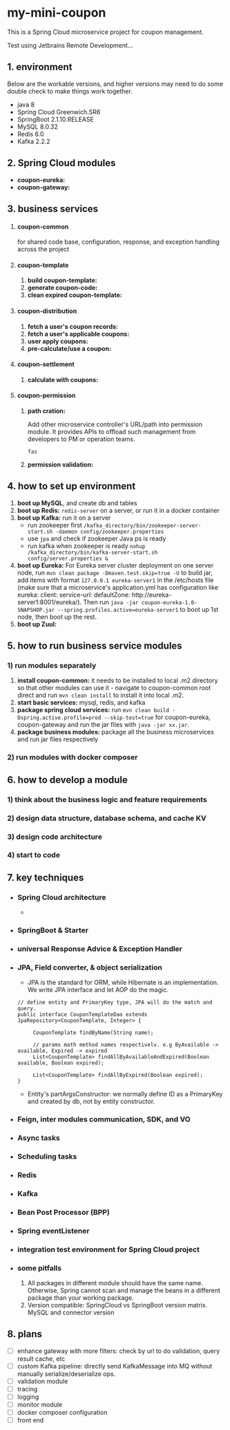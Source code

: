 # my-mini-coupon

This is a Spring Cloud microservice project for coupon management.

Test using Jetbrains Remote Development...

## 1. environment

Below are the workable versions, and higher versions may need to do some double check to make things work together.

* java 8
* Spring Cloud Greenwich.SR6
* SpringBoot 2.1.10.RELEASE
* MySQL 8.0.32
* Redis 6.0
* Kafka 2.2.2

## 2. Spring Cloud modules

* **coupon-eureka:**
* **coupon-gateway:**

## 3. business services

   1. #### coupon-common
      for shared code base, configuration, response, and exception handling across the project

   2. #### coupon-template
       1. **build coupon-template:**
       2. **generate coupon-code:**
       3. **clean expired coupon-template:**

   3. #### coupon-distribution
       1. **fetch a user's coupon records:**
       2. **fetch a user's applicable coupons:**
       3. **user apply coupons:**
       4. **pre-calculate/use a coupon:**

   4. #### coupon-settlement
       1. **calculate with coupons:**

   5. #### coupon-permission
      1. **path cration:**
      
         Add other microservice controller's URL/path into permission module. It provides APIs to offload
      such management from developers to PM or operation teams.
         ```
         fas 
         ```
         
      2. **permission validation:**

## 4. how to set up environment

   1. **boot up MySQL**, and create db and tables
   2. **boot up Redis:** `redis-server` on a server, or run it in a docker container
   3. **boot up Kafka:** run it on a server
       - run zookeeper first `/kafka_directory/bin/zookeeper-server-start.sh -daemon config/zookeeper.properties`
       - use `jpa` and check if zookeeper Java ps is ready
       - run kafka when zookeeper is ready `nohup /kafka_directory/bin/kafka-server-start.sh config/server.properties &`
   4. **boot up Eureka:** For Eureka server cluster deployment on one server node, run
      `mvn clean package -Dmaven.test.skip=true -U` to build jar, add items with format `127.0.0.1 eureka-server1`
      in the /etc/hosts file (make sure that a microservice's application.yml has configuration like eureka:
      client: service-url: defaultZone: http://eureka-server1:8001/eureka/). 
      Then run `java -jar coupon-eureka-1.0-SNAPSHOP.jar --spring.profiles.active=eureka-server1` to
      boot up 1st node, then boot up the rest.
   5. **boot up Zuul:** 

## 5. how to run business service modules

### 1) run modules separately
1. **install coupon-common:** it needs to be installed to local .m2 directory so that other modules can use it
          - navigate to coupon-common root direct and run `mvn clean install` to install it into local .m2.
2. **start basic services:** mysql, redis, and kafka
3. **package spring cloud services:** run `mvn clean build -Dspring.active.profile=prod --skip-test=true` for
coupon-eureka, coupon-gateway and run the jar files with `java -jar xx.jar`.
4. **package business modules:** package all the business microservices and run jar files respectively

### 2) run modules with docker composer



## 6. how to develop a module

   ### 1) think about the business logic and feature requirements

   ### 2) design data structure, database schema, and cache KV

   ### 3) design code architecture

   ### 4) start to code


## 7. key techniques 

- ### Spring Cloud architecture

   -  

- ### SpringBoot & Starter

- ### universal Response Advice & Exception Handler

- ### JPA, Field converter, & object serialization
  - JPA is the standard for ORM, while Hibernate is an implementation. We write JPA interface and let
  AOP do the magic. 
  ```
  // define entity and PrimaryKey type, JPA will do the match and query.
  public interface CouponTemplateDao extends JpaRepository<CouponTemplate, Integer> {
         
       CouponTemplate findByName(String name);
    
       // params math method names respectivelv. e.g ByAvailable -> available, Expired -> expired
       List<CouponTemplate> findAllByAvailableAndExpired(Boolean available, Boolean expired);
    
       List<CouponTemplate> findAllByExpired(Boolean expired);
  }
  ```
  - Entity's partArgsConstructor: we normally define ID as a PrimaryKey and created by db, not by entity constructor.

- ### Feign, inter modules communication, SDK, and VO

- ### Async tasks

- ### Scheduling tasks

- ### Redis

- ### Kafka

- ### Bean Post Processor (BPP)

- ### Spring eventListener

- ### integration test environment for Spring Cloud project

- ### some pitfalls

  1. All packages in different module should have the same name. Otherwise, Spring cannot scan and manage the beans in a
    different package than your working package.
  2. Version compatible: SpringCloud vs SpringBoot version matrix. MySQL and connector version

## 8. plans
   - [ ] enhance gateway with more filters: check by url to do validation, query result cache, etc
   - [ ] custom Kafka pipeline: directly send KafkaMessage into MQ without manually serialize/deserialize ops.
   - [ ] validation module
   - [ ] tracing
   - [ ] logging
   - [ ] monitor module
   - [ ] docker composer configuration
   - [ ] front end
